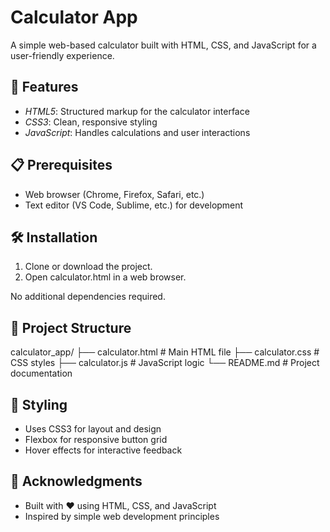 # Calculator App
A simple web-based calculator built with HTML, CSS, and JavaScript for a user-friendly experience.

## 🚀 Features
- *HTML5*: Structured markup for the calculator interface
- *CSS3*: Clean, responsive styling
- *JavaScript*: Handles calculations and user interactions

## 📋 Prerequisites
- Web browser (Chrome, Firefox, Safari, etc.)
- Text editor (VS Code, Sublime, etc.) for development

## 🛠 Installation
1. Clone or download the project.
2. Open calculator.html in a web browser.

No additional dependencies required.

## 📁 Project Structure
calculator_app/
├── calculator.html          # Main HTML file
├── calculator.css          # CSS styles
├── calculator.js           # JavaScript logic
└── README.md           # Project documentation


## 🎨 Styling
- Uses CSS3 for layout and design
- Flexbox for responsive button grid
- Hover effects for interactive feedback

## 🙏 Acknowledgments
- Built with ❤ using HTML, CSS, and JavaScript
- Inspired by simple web development principles
